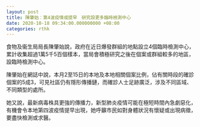 ```yaml
---
layout: post
title: 陳肇始︰第4波疫情或提早　研究設更多臨時檢測中心
date: 2020-10-18 09:34:00.000000000 +08:00
categories: rthk
---
```


食物及衞生局局長陳肇始說，政府在近日爆發群組的地點設立4個臨時檢測中心，累計收集超過1萬5千5百個樣本，當局會積極研究之後在個案或群組較多的地區，設臨時檢測中心。

陳肇始在網誌中說，本月2至15日的本地及本地相關個案比例，佔有關時段的確診個案的5成3，可見社區仍有隱形傳播鏈，而確診人士足跡廣泛，涉及不同區域、不同類型的處所。

她又說，最新病毒株具更強的傳播力，新型肺炎疫情可能在極短時間內急劇惡化，有機會令本地第四波疫情提早出現，她呼籲市民如對身體狀況有懷疑或出現病徵，要盡快檢測或求醫。
